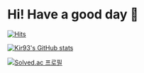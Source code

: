 # Hi! Have a good day 👋

[![Hits](https://hits.seeyoufarm.com/api/count/incr/badge.svg?url=https%3A%2F%2Fgithub.com%2FKir93%2FKir93&count_bg=%2379C83D&title_bg=%23555555&icon=&icon_color=%23E7E7E7&title=hits&edge_flat=false)](https://hits.seeyoufarm.com)

[![Kir93's GitHub stats](https://github-readme-stats.vercel.app/api?username=Kir93&show_icons=true&theme=radical)](https://github-readme-stats.vercel.app/api?username=Kir93&show_icons=true&theme=radical)

[![Solved.ac
프로필](http://mazassumnida.wtf/api/v2/generate_badge?boj=kir93)](https://solved.ac/kir93)
